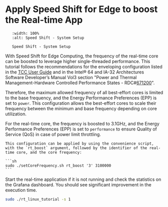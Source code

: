 # Apply Speed Shift for Edge to boost the Real-time App

```{figure} images/setup_CAT_isol_boost.png
   :width: 100%
   :alt: Speed Shift - System Setup

   Speed Shift - System Setup
```

With Speed Shift for Edge Computing, the frequency of the real-time core can be boosted to leverage higher single-threaded performance.
This tutorial follows the recommendations for the enveloping configuration listed in the [TCC User Guide](https://cdrdv2.intel.com/v1/dl/getContent/831067?fileName=Public+TCC+User+Guide+-+September+2024+-+RDC-831067) and in the Intel® 64 and IA-32 Architectures Software Developer’s Manual Vol3 section "Power and Thermal Management-Hardware Controlled Performance States - RDC#[671200](https://cdrdv2.intel.com/v1/dl/getContent/671200)".

Therefore, the maximum allowed frequency of all best-effort cores is limited to the base frequency, and the Energy Performance Preferences (EPP) is set to `power`. This configuration allows the best-effort cores to scale their frequency between the minimum and base frequency depending on core utilization.

For the real-time core, the frequency is boosted to 3.1GHz, and the Energy Performance Preferences (EPP) is set to `performance` to ensure Quality of Service (QoS) in case of power limit throttling.

````{note}
This configuration can be applied by using the convenience script, with the `rt_boost` argument, followed by the identifier of the real-time core, and the core frequency:

```sh
sudo ./setCoreFrequency.sh rt_boost '3' 3100000
```
````

Start the real-time application if it is not running and check the statistics on the Grafana dashboard.
You should see significant improvement in the execution time. 
```sh
sudo ./rt_linux_tutorial -s 1
```